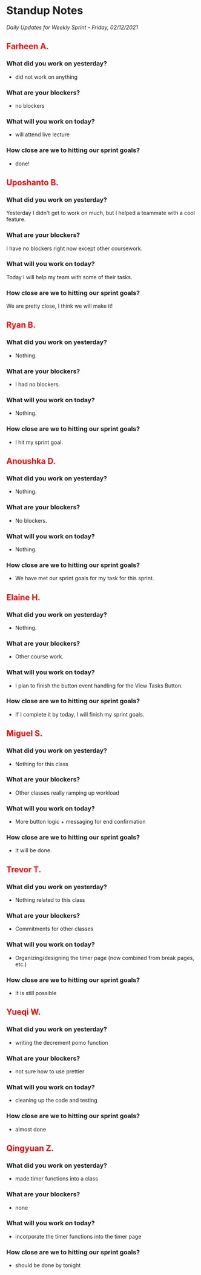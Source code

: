 # Standup Notes

_Daily Updates for Weekly Sprint - Friday, 02/12/2021_

## <span style="color: red;">Farheen A.</span>

### What did you work on yesterday?

- did not work on anything

### What are your blockers?

- no blockers

### What will you work on today?

- will attend live lecture

### How close are we to hitting our sprint goals?

- done!

## <span style="color: red;">Uposhanto B.</span>

### What did you work on yesterday?

Yesterday I didn't get to work on much, but I helped a teammate with a cool feature.

### What are your blockers?

I have no blockers right now except other coursework.

### What will you work on today?

Today I will help my team with some of their tasks.

### How close are we to hitting our sprint goals?

We are pretty close, I think we will make it!

## <span style="color: red;">Ryan B.</span>

### What did you work on yesterday?

- Nothing.

### What are your blockers?

- I had no blockers.

### What will you work on today?

- Nothing.

### How close are we to hitting our sprint goals?

- I hit my sprint goal.

## <span style="color: red;">Anoushka D.</span>

### What did you work on yesterday?

- Nothing.

### What are your blockers?

- No blockers.

### What will you work on today?

- Nothing.

### How close are we to hitting our sprint goals?

- We have met our sprint goals for my task for this sprint.

## <span style="color: red;">Elaine H.</span>

### What did you work on yesterday?

- Nothing.

### What are your blockers?

- Other course work.

### What will you work on today?

- I plan to finish the button event handling for the View Tasks Button.

### How close are we to hitting our sprint goals?

- If I complete it by today, I will finish my sprint goals.

## <span style="color: red;">Miguel S.</span>

### What did you work on yesterday?

- Nothing for this class

### What are your blockers?

- Other classes really ramping up workload

### What will you work on today?

- More button logic + messaging for end confirmation

### How close are we to hitting our sprint goals?

- It will be done.

## <span style="color: red;">Trevor T.</span>

### What did you work on yesterday?

- Nothing related to this class

### What are your blockers?

- Commitments for other classes

### What will you work on today?

- Organizing/designing the timer page (now combined from break pages, etc.)

### How close are we to hitting our sprint goals?

- It is still possible

## <span style="color: red;">Yueqi W.</span>

### What did you work on yesterday?

- writing the decrement pomo function

### What are your blockers?

- not sure how to use prettier

### What will you work on today?

- cleaning up the code and testing

### How close are we to hitting our sprint goals?

- almost done

## <span style="color: red;">Qingyuan Z.</span>

### What did you work on yesterday?

- made timer functions into a class

### What are your blockers?

- none

### What will you work on today?

- incorporate the timer functions into the timer page

### How close are we to hitting our sprint goals?

- should be done by tonight
